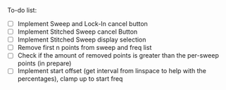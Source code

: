 To-do list:

 - [ ] Implement Sweep and Lock-In cancel button
 - [ ] Implement Stitched Sweep cancel Button
 - [ ] Implement Stitched Sweep display selection
 - [ ] Remove first n points from sweep and freq list
 - [ ] Check if the amount of removed points is greater than the per-sweep points (in prepare)
 - [ ] Implement start offset (get interval from linspace to help with the percentages), clamp up to start freq
